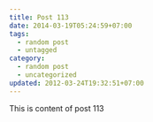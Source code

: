 ```yaml
---
title: Post 113
date: 2014-03-19T05:24:59+07:00
tags:
  - random post
  - untagged
category:
  - random post
  - uncategorized
updated: 2012-03-24T19:32:51+07:00
---
```

This is content of post 113